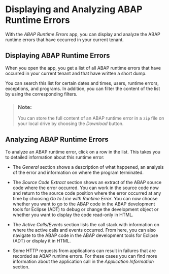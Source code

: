 <!-- loioa762c2a6c18a4d24832b2b0744a7a8b9 -->

# Displaying and Analyzing ABAP Runtime Errors

With the *ABAP Runtime Errors* app, you can display and analyze the ABAP runtime errors that have occurred in your current tenant.



<a name="loioa762c2a6c18a4d24832b2b0744a7a8b9__section_ckg_1zk_xzb"/>

## Displaying ABAP Runtime Errors

When you open the app, you get a list of all ABAP runtime errors that have occurred in your current tenant and that have written a short dump.

You can search this list for certain dates and times, users, runtime errors, exceptions, and programs. In addition, you can filter the content of the list by using the corresponding filters.

> ### Note:  
> You can store the full content of an ABAP runtime error in a `zip` file on your local drive by choosing the *Download* button.



<a name="loioa762c2a6c18a4d24832b2b0744a7a8b9__section_uqs_k1l_xzb"/>

## Analyzing ABAP Runtime Errors

To analyze an ABAP runtime error, click on a row in the list. This takes you to detailed information about this runtime error:

-   The *General* section shows a description of what happened, an analysis of the error and information on where the program terminated.

-   The *Source Code Extract* section shows an extract of the ABAP source code where the error occurred. You can work in the source code now and return to the source code position where the error occurred at any time by choosing *Go to Line with Runtime Error*. You can now choose whether you want to go to the ABAP code in the ABAP development tools for Eclipse \(ADT\) to debug or change the development object or whether you want to display the code read-only in HTML.

-   The *Active Calls/Events* section lists the call stack with information on where the active calls and events occurred. From here, you can also navigate to the ABAP code in the ABAP development tools for Eclipse \(ADT\) or display it in HTML.

-   Some HTTP requests from applications can result in failures that are recorded as ABAP runtime errors. For these cases you can find more information about the application call in the *Application Information* section.


